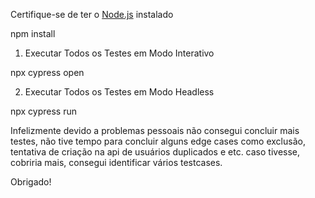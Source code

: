 Certifique-se de ter o [Node.js](https://nodejs.org/) instalado

npm install

1. Executar Todos os Testes em Modo Interativo

npx cypress open

2. Executar Todos os Testes em Modo Headless

npx cypress run

Infelizmente devido a problemas pessoais não consegui concluir mais testes, não tive tempo para concluir alguns edge cases como exclusão, tentativa de criação na api de usuários duplicados e etc. caso tivesse, cobriria mais, consegui identificar vários testcases.

Obrigado!

